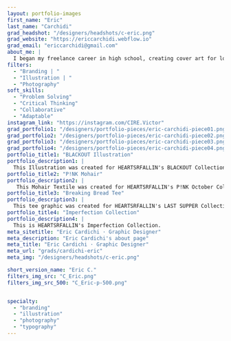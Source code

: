```yaml
---
layout: portfolio-images
first_name: "Eric"
last_name: "Carchidi"
grad_headshot: "/designers/headshots/c-eric.png"
grad_website: "https://ericcarchidi.webflow.io"
grad_email: "ericcarchidi@gmail.com"
about_me: |
  I began my freelance career in high school, creating cover art for local artists. Since then I've been expanding my services and mastering my craft. With years of experience with a wide range of clients, I've worked on various projects, from branding guides to social media content and more. In 2022, I was brought onto the HEARTSRFALLIN team as a co-owner, board member, shareholder, and Head of Design. 
filters:
  - "Branding | "
  - "Illustration | "
  - "Photography"
soft_skills:
  - "Problem Solving"
  - "Critical Thinking"  
  - "Collaborative" 
  - "Adaptable" 
instagram_link: "https://instagram.com/CIRE.Victor"
grad_portfolio1: "/designers/portfolio-pieces/eric-carchidi-piece01.png"
grad_portfolio2: "/designers/portfolio-pieces/eric-carchidi-piece02.png"
grad_portfolio3: "/designers/portfolio-pieces/eric-carchidi-piece03.png"
grad_portfolio4: "/designers/portfolio-pieces/eric-carchidi-piece04.png"
portfolio_title1: "BLACKOUT Illustration"
portfolio_description1: |
  This Illustration was created for HEARTSRFALLIN's BLACKOUT Collection.
portfolio_title2: "P!NK Mohair"
portfolio_description2: |
   This Mohair Textile was created for HEARTSRFALLIN's P!NK October Collection.
portfolio_title3: "Breaking Bread Tee"
portfolio_description3: |
  This tee graphic was created for HEARTSRFALLIN's LAST SUPPER Collection.
portfolio_title4: "Imperfection Collection"
portfolio_description4: |
  This is HEARTSRFALLIN's Imperfection Collection.
meta_sitetitle: "Eric Cardichi · Graphic Designer"
meta_description: "Eric Cardichi's about page"
meta_title: "Eric Cardichi · Graphic Designer"
meta_url: "grads/cardichi-eric"
meta_img: "/designers/headshots/c-eric.png"

short_version_name: "Eric C."
filters_img_src: "C_Eric.png"
filters_img_src_500: "C_Eric-p-500.png"


specialty:
  - "branding"
  - "illustration"
  - "photography"
  - "typography"
---
```


